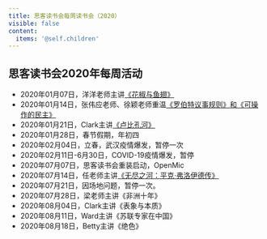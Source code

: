 ```yaml
---
title: 思客读书会每周读书会（2020）
visible: false
content:
  items: '@self.children'
---
```


## 思客读书会2020年每周活动

  * 2020年01月07日，洋洋老师主讲[《花椒与鱼翅》](./200107_huajiao_yuchi_yangyang)
  * 2020年01月14日，张伟应老师、徐颖老师重温[《罗伯特议事规则》和《可操作的民主》](./200114_robert_zhangwy_xuyin)
  * 2020年01月21日，Clark主讲[《卢比孔河》](./200121_rubicon_clark)
  * 2020年01月28日，春节假期，年初四
  * 2020年02月04日，立春，武汉疫情爆发，暂停一次
  * 2020年02月11日-6月30日，COVID-19疫情爆发，暂停
  * 2020年07月07日，思客读书会重装启动，OpenMic
  * 2020年07月14日，任老师主讲[《无尽之河：平克·弗洛伊德传》](./200714_pink_floyd)
  * 2020年07月21日，因场地问题，暂停一次。
  * 2020年07月28日，梁老师主讲《非洲十年》
  * 2020年08月04日，Clark主讲《表象与本质》
  * 2020年08月11日，Ward主讲《苏联专家在中国》
  * 2020年08月18日，Betty主讲《绝色》
  

